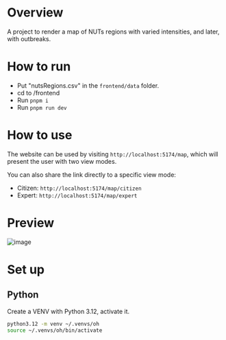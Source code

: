 # Overview
A project to render a map of NUTs regions with varied intensities, and later, with outbreaks.

# How to run
- Put "nutsRegions.csv" in the `frontend/data` folder.
- cd to /frontend
- Run `pnpm i`
- Run `pnpm run dev`

# How to use
The website can be used by visiting `http://localhost:5174/map`, which will present the user with two view modes.

You can also share the link directly to a specific view mode:
- Citizen: `http://localhost:5174/map/citizen`
- Expert:  `http://localhost:5174/map/expert`

# Preview
![image](https://github.com/user-attachments/assets/b7273a78-15a7-4304-88ea-d4b537f7c03e)


# Set up

## Python
Create a VENV with Python 3.12, activate it.
```bash
python3.12 -m venv ~/.venvs/oh
source ~/.venvs/oh/bin/activate
```